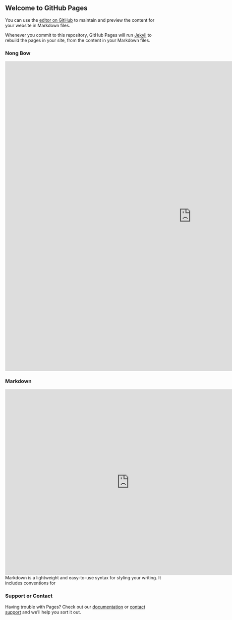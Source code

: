 ## Welcome to GitHub Pages

You can use the [editor on GitHub](https://github.com/chidcha/web_nongtool/edit/master/index.md) to maintain and preview the content for your website in Markdown files.

Whenever you commit to this repository, GitHub Pages will run [Jekyll](https://jekyllrb.com/) to rebuild the pages in your site, from the content in your Markdown files.

### Nong Bow

<iframe width="1200" height="1000" src="https://app.powerbi.com/view?r=eyJrIjoiMDRmN2YxNjgtYjYwNS00ZjQ5LTgwN2MtYzhiZjA2OWE3N2JiIiwidCI6IjhlNjM0ZTY3LTlkNjYtNDZkMi1hNTI5LWUxYjcwOGM1ZDhiYyIsImMiOjEwfQ%3D%3D" frameborder="0" allowFullScreen="true"></iframe>


### Markdown
<iframe width="800" height="600" src="https://app.powerbi.com/view?r=eyJrIjoiNTA4MTBlMDktZjU5Yy00NTFjLWI4MzgtYjQzNmMwZTJhMzJhIiwidCI6IjhlNjM0ZTY3LTlkNjYtNDZkMi1hNTI5LWUxYjcwOGM1ZDhiYyIsImMiOjEwfQ%3D%3D" frameborder="0" allowFullScreen="true"></iframe>
Markdown is a lightweight and easy-to-use syntax for styling your writing. It includes conventions for


### Support or Contact

Having trouble with Pages? Check out our [documentation](https://help.github.com/categories/github-pages-basics/) or [contact support](https://github.com/contact) and we’ll help you sort it out.
